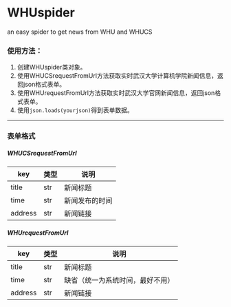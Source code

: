 # WHUspider
an easy spider to get news from WHU and WHUCS

### 使用方法：
1. 创建WHUspider类对象。
2. 使用WHUCSrequestFromUrl方法获取实时武汉大学计算机学院新闻信息，返回json格式表单。
3. 使用WHUrequestFromUrl方法获取实时武汉大学官网新闻信息，返回json格式表单。
4. 使用`json.loads(yourjson)`得到表单数据。
***

### 表单格式
##### WHUCSrequestFromUrl
key | 类型 | 说明
---|---|---
title | str | 新闻标题
time | str | 新闻发布的时间
address | str | 新闻链接

##### WHUrequestFromUrl
key | 类型 | 说明
---|---|---
title | str | 新闻标题
time | str | 缺省（统一为系统时间，最好不用）
address | str | 新闻链接
